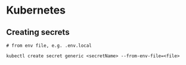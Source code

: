# Kubernetes

## Creating secrets

```shell
# from env file, e.g. .env.local

kubectl create secret generic <secretName> --from-env-file=<file>
```
